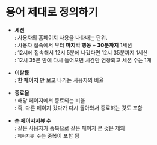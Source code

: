 # 용어 제대로 정의하기

- **세션**  
: 사용자의 홈페이지 사용을 나타내는 단위.  
: 사용자 접속에서 부터 **마지막 행동 + 30분까지** 1세션  
: 12시에 접속해서 12시 5분에 나갔다면 12시 35분까지 1세션  
: 12시 35분 안에 다시 들어오면 시간만 연장되고 세션 수는 1개  

- **이탈률**  
: **한 페이지** 만 보고 나가는 사용자의 비율

- **종료율**  
: 해당 페이지에서 종료되는 비율  
: 즉, 다른 페이지 갔다가 다시 돌아와서 종료하는 것도 포함

- **순 페이지지뷰 수**  
: 같은 사용자가 중복으로 같은 페이지 본 것은 제외  
: `페이지뷰 수`는 중복이 포함 됨
